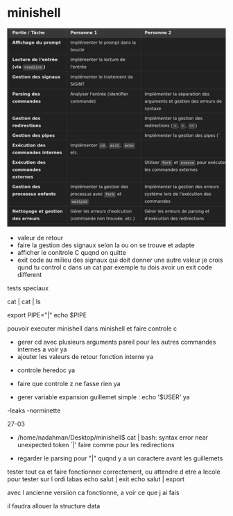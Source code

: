 # minishell

![alt text](<Screenshot from 2025-02-20 13-25-26.png>)



- valeur de retour
- faire la gestion des signaux selon la ou on se trouve et adapte
- afficher le conitrole C quqnd on quitte
- exit code au milieu des signaux qui doit donner une autre valeur je crois
qund tu control c dans un cat par exemple tu dois avoir un exit code different


tests speciaux

cat | cat | ls

export PIPE="|"
echo $PIPE




pouvoir executer minishell dans minishell et faire controle c


- gerer cd avec plusieurs arguments pareil pour les autres commandes internes a voir ya
- ajouter les valeurs de retour fonction interne ya

<!-- - regler la double sortie "/home/nadahman/Desktop/minishell$ /home/nadahman/Desktop/minishell$" quqnd je ctrl c ou autre nas # je pense qu il faut integrer les signaux dans les redirections a voir
- faut que apres les redirections sa soit un fichier valide sinon gerer -->

- controle heredoc ya
- faire que controle z ne fasse rien ya



- gerer variable expansion guillemet simple : echo '$USER' ya

<!-- - gerer ca export VAL="|" nas
- tester bien les pipes et les redirections nas
- les sorties d erreeurs doivent etre bien ecris et gerer 
- faire la gestion des signaux selon la ou on se trouve et adapter en fonction
- lancer minishell dans minishell sans tout casser et control c -->

-leaks
-norminette




27-03

- /home/nadahman/Desktop/minishell$ cat |
bash: syntax error near unexpected token `|'
faire comme pour les redirections

- regarder le parsing pour "|" quqnd y a un caractere avant les guillemets

tester tout ca et faire fonctionner correctement, ou attendre d etre a lecole pour tester sur l ordi labas
echo salut | exit
echo salut | export

avec l ancienne versiion ca fonctionne, a voir ce que j ai fais

il faudra allouer la structure data 